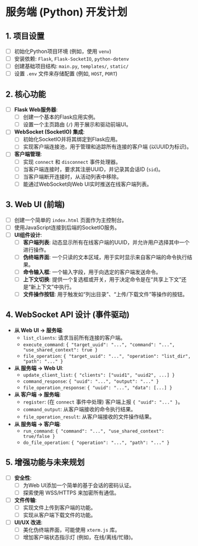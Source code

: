 # 服务端 (Python) 开发计划

## 1. 项目设置

- [ ] 初始化Python项目环境 (例如，使用 `venv`)
- [ ] 安装依赖: `Flask`, `Flask-SocketIO`, `python-dotenv`
- [ ] 创建基础项目结构: `main.py`, `templates/`, `static/`
- [ ] 设置 `.env` 文件来存储配置 (例如, `HOST`, `PORT`)

## 2. 核心功能

- [ ] **Flask Web服务器**:
    - [ ] 创建一个基本的Flask应用实例。
    - [ ] 设置一个主页路由 (`/`) 用于展示和驱动前端UI。
- [ ] **WebSocket (SocketIO) 集成**:
    - [ ] 初始化SocketIO并将其绑定到Flask应用。
    - [ ] 实现客户端连接池，用于管理和追踪所有连接的客户端 (以UUID为标识)。
- [ ] **客户端管理**:
    - [ ] 实现 `connect` 和 `disconnect` 事件处理器。
    - [ ] 当客户端连接时，要求其注册UUID，并记录其会话ID (`sid`)。
    - [ ] 当客户端断开连接时，从活动列表中移除。
    - [ ] 能通过WebSocket向Web UI实时推送在线客户端列表。

## 3. Web UI (前端)

- [ ] 创建一个简单的 `index.html` 页面作为主控制台。
- [ ] 使用JavaScript连接到后端的SocketIO服务。
- [ ] **UI组件设计**:
    - [ ] **客户端列表**: 动态显示所有在线客户端的UUID，并允许用户选择其中一个进行操作。
    - [ ] **伪终端界面**: 一个只读的文本区域，用于实时显示来自客户端的命令执行结果。
    - [ ] **命令输入框**: 一个输入字段，用于向选定的客户端发送命令。
    - [ ] **上下文切换**: 提供一个复选框或开关，用于决定命令是在“共享上下文”还是“新上下文”中执行。
    - [ ] **文件操作按钮**: 用于触发如“列出目录”、“上传/下载文件”等操作的按钮。

## 4. WebSocket API 设计 (事件驱动)

- **从 Web UI -> 服务端**:
    - `list_clients`: 请求当前所有连接的客户端。
    - `execute_command`: `{ "target_uuid": "...", "command": "...", "use_shared_context": true }`
    - `file_operation`: `{ "target_uuid": "...", "operation": "list_dir", "path": "..." }`
- **从 服务端 -> Web UI**:
    - `update_client_list`: `{ "clients": ["uuid1", "uuid2", ...] }`
    - `command_response`: `{ "uuid": "...", "output": "..." }`
    - `file_operation_response`: `{ "uuid": "...", "data": [...] }`
- **从 客户端 -> 服务端**:
    - `register`: (在 `connect` 事件中处理) 客户端上报 `{ "uuid": "..." }`。
    - `command_output`: 从客户端接收的命令执行结果。
    - `file_operation_result`: 从客户端接收的文件操作结果。
- **从 服务端 -> 客户端**:
    - `run_command`: `{ "command": "...", "use_shared_context": true/false }`
    - `do_file_operation`: `{ "operation": "...", "path": "..." }`

## 5. 增强功能与未来规划

- [ ] **安全性**:
    - [ ] 为Web UI添加一个简单的基于会话的密码认证。
    - [ ] 探索使用 WSS/HTTPS 来加密所有通信。
- [ ] **文件传输**:
    - [ ] 实现文件上传到客户端的功能。
    - [ ] 实现从客户端下载文件的功能。
- [ ] **UI/UX 改进**:
    - [ ] 美化伪终端界面，可能使用 `xterm.js` 库。
    - [ ] 增加客户端状态指示灯 (例如，在线/离线/忙碌)。